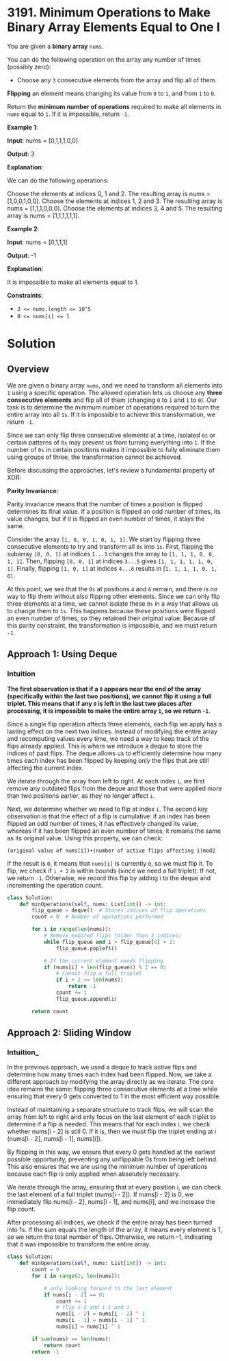 
# 3191. Minimum Operations to Make Binary Array Elements Equal to One I

You are given a **binary array** `nums`.

You can do the following operation on the array any number of times (possibly zero):

- Choose any `3` consecutive elements from the array and flip all of them.

**Flipping** an element means changing its value from `0` to `1`, and from `1` to `0`.

Return the **minimum number of operations** required to make all elements in `nums` equal to `1`. If it is impossible, return `-1`.

**Example 1**:

**Input**: nums = [0,1,1,1,0,0]

**Output**: 3

**Explanation**:

We can do the following operations:

Choose the elements at indices 0, 1 and 2. The resulting array is nums = [1,0,0,1,0,0].
Choose the elements at indices 1, 2 and 3. The resulting array is nums = [1,1,1,0,0,0].
Choose the elements at indices 3, 4 and 5. The resulting array is nums = [1,1,1,1,1,1].

**Example 2**:

**Input**: nums = [0,1,1,1]

**Output**: -1

**Explanation**:

It is impossible to make all elements equal to 1.

**Constraints**:

- `3 <= nums.length <= 10^5`
- `0 <= nums[i] <= 1`

# Solution

## Overview

We are given a binary array `nums`, and we need to transform all elements into `1` using a specific operation. The allowed operation lets us choose any **three consecutive elements** and flip all of them (changing `0` to `1` and `1` to `0`). Our task is to determine the minimum number of operations required to turn the entire array into all `1s`. If it is impossible to achieve this transformation, we return `-1`.

Since we can only flip three consecutive elements at a time, isolated `0s` or certain patterns of `0s` may prevent us from turning everything into `1`. If the number of `0s` in certain positions makes it impossible to fully eliminate them using groups of three, the transformation cannot be achieved.

Before discussing the approaches, let's review a fundamental property of XOR:

**Parity Invariance**:

Parity invariance means that the number of times a position is flipped determines its final value. If a position is flipped an odd number of times, its value changes, but if it is flipped an even number of times, it stays the same.

Consider the array `[1, 0, 0, 1, 0, 1, 1]`. We start by flipping three consecutive elements to try and transform all `0s` into `1s`. First, flipping the subarray `[0, 0, 1]` at indices `1...3` changes the array to `[1, 1, 1, 0, 0, 1, 1]`. Then, flipping `[0, 0, 1]` at indices `3...5` gives `[1, 1, 1, 1, 1, 0, 1]`. Finally, flipping `[1, 0, 1]` at indices `4...6` results in [`1, 1, 1, 1, 0, 1, 0]`.

At this point, we see that the `0s` at positions `4` and `6` remain, and there is no way to flip them without also flipping other elements. Since we can only flip three elements at a time, we cannot isolate these `0s` in a way that allows us to change them to `1s`. This happens because these positions were flipped an even number of times, so they retained their original value. Because of this parity constraint, the transformation is impossible, and we must return `-1`.

## Approach 1: Using Deque

### Intuition

**The first observation is that if a `0` appears near the end of the array (specifically within the last two positions), we cannot flip it using a full triplet. This means that if any `0` is left in the last two places after processing, it is impossible to make the entire array `1`, so we return `-1`**.

Since a single flip operation affects three elements, each flip we apply has a lasting effect on the next two indices. Instead of modifying the entire array and recomputing values every time, we need a way to keep track of the flips already applied. This is where we introduce a deque to store the indices of past flips. The deque allows us to efficiently determine how many times each index has been flipped by keeping only the flips that are still affecting the current index.

We iterate through the array from left to right. At each index `i`, we first remove any outdated flips from the deque and those that were applied more than two positions earlier, as they no longer affect `i`.

Next, we determine whether we need to flip at index `i`. The second key observation is that the effect of a flip is cumulative: if an index has been flipped an odd number of times, it has effectively changed its value, whereas if it has been flipped an even number of times, it remains the same as its original value. Using this property, we can check:

`(original value of nums[i])+(number of active flips affecting i)mod2`

If the result is `0`, it means that `nums[i]` is currently `0`, so we must flip it.
To flip, we check if `i + 2` is within bounds (since we need a full triplet). If not, we return `-1`. Otherwise, we record this flip by adding i to the deque and incrementing the operation count.

```python
class Solution:
    def minOperations(self, nums: List[int]) -> int:
        flip_queue = deque()  # Stores indices of flip operations
        count = 0  # Number of operations performed

        for i in range(len(nums)):
            # Remove expired flips (older than 3 indices)
            while flip_queue and i > flip_queue[0] + 2:
                flip_queue.popleft()

            # If the current element needs flipping
            if (nums[i] + len(flip_queue)) % 2 == 0:
                # Cannot flip a full triplet
                if i + 2 >= len(nums):
                    return -1
                count += 1
                flip_queue.append(i)

        return count
```

## Approach 2: Sliding Window

### Intuition_

In the previous approach, we used a deque to track active flips and determine how many times each index had been flipped. Now, we take a different approach by modifying the array directly as we iterate. The core idea remains the same: flipping three consecutive elements at a time while ensuring that every 0 gets converted to 1 in the most efficient way possible.

Instead of maintaining a separate structure to track flips, we will scan the array from left to right and only focus on the last element of each triplet to determine if a flip is needed. This means that for each index i, we check whether nums[i - 2] is still 0. If it is, then we must flip the triplet ending at i (nums[i - 2], nums[i - 1], nums[i]).

By flipping in this way, we ensure that every 0 gets handled at the earliest possible opportunity, preventing any unflippable 0s from being left behind. This also ensures that we are using the minimum number of operations because each flip is only applied when absolutely necessary.

We iterate through the array, ensuring that at every position i, we can check the last element of a full triplet (nums[i - 2]). If nums[i - 2] is 0, we immediately flip nums[i - 2], nums[i - 1], and nums[i], and we increase the flip count.

After processing all indices, we check if the entire array has been turned into 1s. If the sum equals the length of the array, it means every element is 1, so we return the total number of flips. Otherwise, we return -1, indicating that it was impossible to transform the entire array.

```python
class Solution:
    def minOperations(self, nums: List[int]) -> int:
        count = 0
        for i in range(2, len(nums)):

            # only looking forward to the last element
            if nums[i - 2] == 0:
                count += 1
                # flip i-2 and i-1 and i
                nums[i - 2] = nums[i - 2] ^ 1
                nums[i - 1] = nums[i - 1] ^ 1
                nums[i] = nums[i] ^ 1

        if sum(nums) == len(nums):
            return count
        return -1
```
